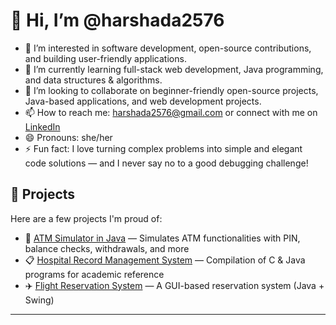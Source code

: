 # 👋 Hi, I’m @harshada2576

- 👀 I’m interested in software development, open-source contributions, and building user-friendly applications.
- 🌱 I’m currently learning full-stack web development, Java programming, and data structures & algorithms.
- 💞️ I’m looking to collaborate on beginner-friendly open-source projects, Java-based applications, and web development projects.
- 📫 How to reach me: [harshada2576@gmail.com](mailto:harshada2576@gmail.com) or connect with me on [LinkedIn](https://www.linkedin.com/in/harshada-avhad-726bba346/)
- 😄 Pronouns: she/her
- ⚡ Fun fact: I love turning complex problems into simple and elegant code solutions — and I never say no to a good debugging challenge!

<!---
harshada2576/harshada2576 is a ✨ special ✨ repository because its `README.md` (this file) appears on your GitHub profile.
You can click the Preview link to take a look at your changes.
--->
## 📌 Projects

Here are a few projects I'm proud of:

- 🚀 [ATM Simulator in Java](https://github.com/harshada2576/ATM-java) — Simulates ATM functionalities with PIN, balance checks, withdrawals, and more  
- 📋 [Hospital Record Management System]([https://github.com/harshada2576/College-Mini-Projects](https://github.com/harshada2576/Data-Structures-/blob/main/HospitalRecordManagementSystem.c)) — Compilation of C & Java programs for academic reference  
- ✈️ [Flight Reservation System](https://github.com/harshada2576/Flight-Reservation-Java) — A GUI-based reservation system (Java + Swing)

---
